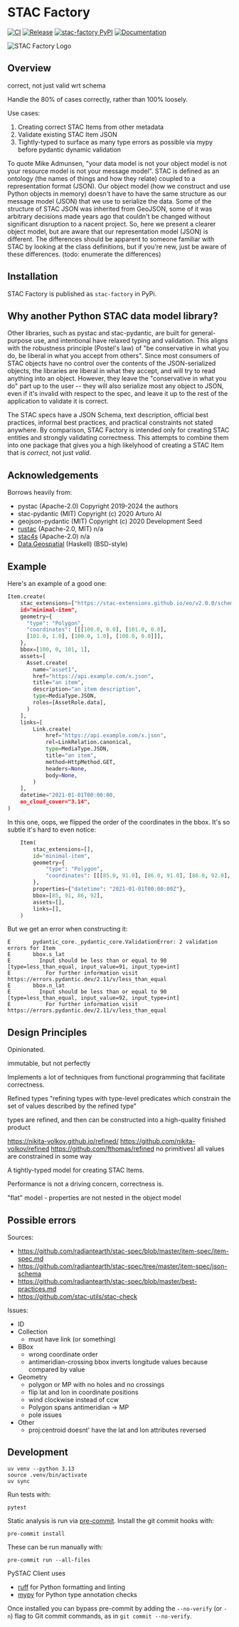 # STAC Factory

[![CI](https://img.shields.io/github/actions/workflow/status/philvarner/stac-factory/ci.yml?style=for-the-badge)](https://github.com/philvarner/stac-factory/actions/workflows/ci.yml)
[![Release](https://img.shields.io/github/actions/workflow/status/philvarner/stac-factory/release.yml?style=for-the-badge)](https://github.com/philvarner/stac-factory/actions/workflows/release.yml)
[![stac-factory PyPI](https://img.shields.io/pypi/v/stac-factory?style=for-the-badge&label=stac-factory)](https://pypi.org/project/stac-factory/)
[![Documentation](https://readthedocs.org/projects/stac-factory/badge/?version=stable&style=for-the-badge)](https://stac-factory.readthedocs.io)

![STAC Factory Logo](./stac-factory-logo.jpg)

## Overview

correct, not just valid wrt schema

Handle the 80% of cases correctly, rather than 100% loosely.

Use cases:

1. Creating correct STAC Items from other metadata
2. Validate existing STAC Item JSON
3. Tightly-typed to surface as many type errors as possible via mypy before pydantic dynamic validation

To quote Mike Admunsen, "your data model is not your object model is not your resource model is not your message model".
STAC is defined as an ontology (the names of things and how they relate) coupled to a representation format (JSON).
Our object model (how we construct and use Python objects in memory) doesn't have to have the same structure as our
message model (JSON) that we use to serialize the data.  Some of the structure of STAC JSON was inherited from GeoJSON,
some of it was arbitrary decisions made years ago that couldn't be changed without significant disruption to a nacent
project. So, here we present a clearer object model, but are aware that our representation model (JSON) is different.
The differences should be apparent to someone familiar with STAC by looking at the class definitions, but if you're new,
just be aware of these differences. (todo: enumerate the differences)

## Installation

STAC Factory is published as `stac-factory` in PyPi.

## Why another Python STAC data model library?

Other libraries, such as pystac and stac-pydantic, are built for general-purpose use,
and intentional have relaxed typing and validation. This aligns with the robustness principle (Postel's law)
of "be conservative in what you do, be liberal in what you accept from others". Since most consumers of
STAC objects have no control over the contents of the JSON-serialized objects, the libraries are liberal
in what they accept, and will try to read anything into an object.  However, they leave the "conservative in what you do"
part up to the user -- they will also serialize most any object to JSON, even if it's invalid with respect to the
spec, and leave it up to the rest of the application to validate it is correct.

The STAC specs have a JSON Schema, text description, official best practices, informal best practices, and practical
constraints not stated anywhere.  By comparison, STAC Factory is intended only for creating STAC entities and strongly
validating correctness.
This attempts to combine them into one package that gives you a high likelyhood of
creating a STAC Item that is _correct_, not just _valid_.

## Acknowledgements

Borrows heavily from:

- pystac (Apache-2.0) Copyright 2019-2024 the authors
- stac-pydantic (MIT) Copyright (c) 2020 Arturo AI
- geojson-pydantic (MIT) Copyright (c) 2020 Development Seed
- [rustac](https://github.com/stac-utils/rustac) (Apache-2.0, MIT) n/a
- [stac4s](https://github.com/stac-utils/stac4s) (Apache-2.0) n/a
- [Data.Geospatial](https://hackage.haskell.org/package/geojson-4.1.1/docs/Data-Geospatial.html)
  (Haskell) (BSD-style)

## Example

Here's an example of a good one:

```python
Item.create(
    stac_extensions=["https://stac-extensions.github.io/eo/v2.0.0/schema.json],
    id="minimal-item",
    geometry={
      "type": "Polygon",
      "coordinates": [[[100.0, 0.0], [101.0, 0.0],
      [101.0, 1.0], [100.0, 1.0], [100.0, 0.0]]],
    },
    bbox=[100, 0, 101, 1],
    assets=[
      Asset.create(
        name="asset1",
        href="https://api.example.com/x.json",
        title="an item",
        description="an item description",
        type=MediaType.JSON,
        roles=[AssetRole.data],
      )
    ],
    links=[
        Link.create(
            href="https://api.example.com/x.json",
            rel=LinkRelation.canonical,
            type=MediaType.JSON,
            title="an item",
            method=HttpMethod.GET,
            headers=None,
            body=None,
        )
    ],
    datetime="2021-01-01T00:00:00,
    eo_cloud_cover="3.14",
)
```

In this one, oops, we flipped the order of the coordinates in the bbox. It's so subtle it's hard to even notice:

<!-- markdownlint-disable MD013 -->

```python
    Item(
        stac_extensions=[],
        id="minimal-item",
        geometry={
            "type": "Polygon",
            "coordinates": [[[85.0, 91.0], [86.0, 91.0], [86.0, 92.0], [85.0, 92.0], [85.0, 91.0]]],
        },
        properties={"datetime": "2021-01-01T00:00:00Z"},
        bbox=[85, 91, 86, 92],
        assets=[],
        links=[],
    )
```

<!-- markdownlint-enable MD013 -->

But we get an error when constructing it:

<!-- markdownlint-disable MD013 -->

```text
E       pydantic_core._pydantic_core.ValidationError: 2 validation errors for Item
E       bbox.s_lat
E         Input should be less than or equal to 90 [type=less_than_equal, input_value=91, input_type=int]
E           For further information visit https://errors.pydantic.dev/2.11/v/less_than_equal
E       bbox.n_lat
E         Input should be less than or equal to 90 [type=less_than_equal, input_value=92, input_type=int]
E           For further information visit https://errors.pydantic.dev/2.11/v/less_than_equal
```

<!-- markdownlint-enable MD013 -->

## Design Principles

Opinionated.

immutable, but not perfectly

Implements a lot of techniques from functional programming that facilitate correctness.

Refined types "refining types with type-level predicates which constrain
the set of values described by the refined type"

types are refined, and then can be constructed into a high-quality finished
product

<https://nikita-volkov.github.io/refined/>
<https://github.com/nikita-volkov/refined>
<https://github.com/fthomas/refined>
no primitives! all values are constrained in some way

A tightly-typed model for creating STAC Items.

Performance is not a driving concern, correctness is.

"flat" model - properties are not nested in the object model


## Possible errors

Sources:

- <https://github.com/radiantearth/stac-spec/blob/master/item-spec/item-spec.md>
- <https://github.com/radiantearth/stac-spec/tree/master/item-spec/json-schema>
- <https://github.com/radiantearth/stac-spec/blob/master/best-practices.md>
- <https://github.com/stac-utils/stac-check>

Issues:

- ID
- Collection
  - must have link (or something)
- BBox
  - wrong coordinate order
  - antimeridian-crossing bbox inverts longitude values because compared by value
- Geometry
  - polygon or MP with no holes and no crossings
  - flip lat and lon in coordinate positions
  - wind clockwise instead of ccw
  - Polygon spans antimeridian -> MP
  - pole issues
- Other
  - proj:centroid doesnt' have the lat and lon attributes reversed

## Development

```shell
uv venv --python 3.13
source .venv/bin/activate
uv sync
```

Run tests with:

```shell
pytest
```

Static analysis is run via [pre-commit](https://pre-commit.com). Install the git
commit hooks with:

```shell
pre-commit install
```

These can be run manually with:

```shell
pre-commit run --all-files
```

PySTAC Client uses

- [ruff](https://beta.ruff.rs/docs/) for Python formatting and linting
- [mypy](http://www.mypy-lang.org) for Python type annotation checks

Once installed you can bypass pre-commit by adding the ``--no-verify`` (or ``-n``)
flag to Git commit commands, as in ``git commit --no-verify``.

